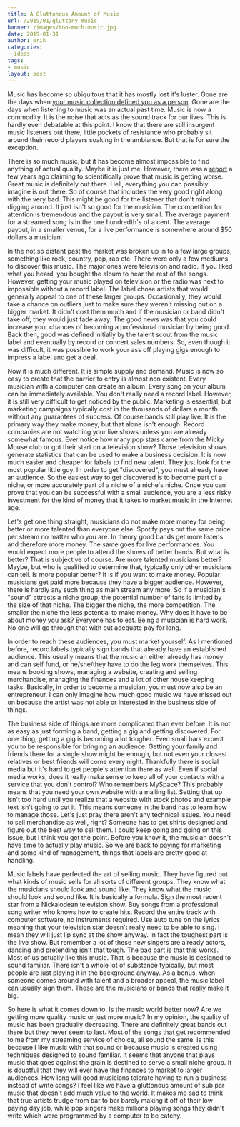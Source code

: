 ```yaml
---
title: A Gluttonous Amount of Music
url: /2019/01/gluttony-music
banner: /images/too-much-music.jpg
date: 2019-01-31
author: erik
categories:
- ideas
tags:
- music
layout: post
---
```

Music has become so ubiquitous that it has mostly lost it's luster. Gone are the days when [your music collection defined you as a person](/2012/09/the-decline-of-music-appreciation/). Gone are the days when listening to music was an actual past time. Music is now a commodity. It is the noise that acts as the sound track for our lives. This is hardly even debatable at this point. I know that there are still insurgent music listeners out there, little pockets of resistance who probably sit around their record players soaking in the ambiance. But that is for sure the exception.

There is so much music, but it has become almost impossible to find anything of actual quality. Maybe it is just me. However, there was a [report](https://www.nature.com/articles/srep00521) a few years ago claiming to scientifically prove that music is getting worse. Great music is definitely out there. Hell, everything you can possibly imagine is out there. So of course that includes the very good right along with the very bad. This might be good for the listener that don't mind digging around. It just isn't so good for the musician. The competition for attention is tremendous and the payout is very small. The average payment for a streamed song is in the one hundredth's of a cent. The average payout, in a smaller venue, for a live performance is somewhere around $50 dollars a musician.

In the not so distant past the market was broken up in to a few large groups, something like rock, country, pop, rap etc. There were only a few mediums to discover this music. The major ones were television and radio. If you liked what you heard, you bought the album to hear the rest of the songs. However, getting your music played on television or the radio was next to impossible without a record label. The label chose artists that would generally appeal to one of these larger groups. Occasionally, they would take a chance on outliers just to make sure they weren't missing out on a bigger market. It didn't cost them much and if the musician or band didn't take off, they would just fade away. The good news was that you could increase your chances of becoming a professional musician by being good. Back then, good was defined initially by the talent scout from the music label and eventually by record or concert sales numbers. So, even though it was difficult, it was possible to work your ass off playing gigs enough to impress a label and get a deal.

Now it is much different. It is simple supply and demand. Music is now so easy to create that the barrier to entry is almost non existent. Every musician with a computer can create an album. Every song on your album can be immediately available. You don't really need a record label. However, it is still very difficult to get noticed by the public. Marketing is essential, but marketing campaigns typically cost in the thousands of dollars a month without any guarantees of success. Of course bands still play live. It is the primary way they make money, but that alone isn't enough. Record companies are not watching your live shows unless you are already somewhat famous. Ever notice how many pop stars came from the Micky Mouse club or got their start on a television show? Those television shows generate statistics that can be used to make a business decision. It is now much easier and cheaper for labels to find new talent. They just look for the most popular little guy. In order to get "discovered", you must already have an audience. So the easiest way to get discovered is to become part of a niche, or more accurately part of a niche of a niche's niche. Once you can prove that you can be successful with a small audience, you are a less risky investment for the kind of money that it takes to market music in the Internet age.

Let's get one thing straight, musicians do not make more money for being better or more talented than everyone else. Spotify pays out the same price per stream no matter who you are. In theory good bands get more listens and therefore more money. The same goes for live performances. You would expect more people to attend the shows of better bands. But what is better? That is subjective of course. Are more talented musicians better? Maybe, but who is qualified to determine that, typically only other musicians can tell. Is more popular better? It is if you want to make money. Popular musicians get paid more because they have a bigger audience. However, there is hardly any such thing as main stream any more. So if a musician's "sound" attracts a niche group, the potential number of fans is limited by the size of that niche. The bigger the niche, the more competition. The smaller the niche the less potential to make money. Why does it have to be about money you ask? Everyone has to eat. Being a musician is hard work. No one will go through that with out adequate pay for long.

In order to reach these audiences, you must market yourself. As I mentioned before, record labels typically sign bands that already have an established audience. This usually means that the musician either already has money and can self fund, or he/she/they have to do the leg work themselves. This means booking shows, managing a website, creating and selling merchandise, managing the finances and a lot of other house keeping tasks. Basically, in order to become a musician, you must now also be an entrepreneur. I can only imagine how much good music we have missed out on because the artist was not able or interested in the business side of things.

The business side of things are more complicated than ever before. It is not as easy as just forming a band, getting a gig and getting discovered. For one thing, getting a gig is becoming a lot tougher. Even small bars expect you to be responsible for bringing an audience. Getting your family and friends there for a single show might be enough, but not even your closest relatives or best friends will come every night. Thankfully there is social media but it's hard to get people's attention there as well. Even if social media works, does it really make sense to keep all of your contacts with a service that you don't control? Who remembers MySpace? This probably means that you need your own website with a mailing list. Setting that up isn't too hard until you realize that a website with stock photos and example text isn't going to cut it. This means someone in the band has to learn how to manage those. Let's just pray there aren't any technical issues. You need to sell merchandise as well, right? Someone has to get shirts designed and figure out the best way to sell them. I could keep going and going on this issue, but I think you get the point. Before you know it, the musician doesn't have time to actually play music. So we are back to paying for marketing and some kind of management, things that labels are pretty good at handling.

Music labels have perfected the art of selling music. They have figured out what kinds of music sells for all sorts of different groups. They know what the musicians should look and sound like. They know what the music should look and sound like. It is basically a formula. Sign the most recent star from a Nickalodean television show. Buy songs from a professional song writer who knows how to create hits. Record the entire track with computer software, no instruments required. Use auto tune on the lyrics meaning that your television star doesn't really need to be able to sing. I mean they will just lip sync at the show anyway. In fact the toughest part is the live show. But remember a lot of these new singers are already actors, dancing and pretending isn't that tough. The bad part is that this works. Most of us actually like this music. That is because the music is designed to sound familiar. There isn't a whole lot of substance typically, but most people are just playing it in the background anyway. As a bonus, when someone comes around with talent and a broader appeal, the music label can usually sign them. These are the musicians or bands that really make it big.

So here is what it comes down to. Is the music world better now? Are we getting more quality music or just more music? In my opinion, the quality of music has been gradually decreasing. There are definitely great bands out there but they never seem to last. Most of the songs that get recommended to me from my streaming service of choice, all sound the same. Is this because I like music with that sound or because music is created using techniques designed to sound familiar.  It seems that anyone that plays music that goes against the grain is destined to serve a small niche group. It is doubtful that they will ever have the finances to market to larger audiences. How long will good musicians tolerate having to run a business instead of write songs? I feel like we have a gluttonous amount of sub par music that doesn't add much value to the world. It makes me sad to think that true artists trudge from bar to bar barely making it off of their low paying day job, while pop singers make millions playing songs they didn't write which were programmed by a computer to be catchy.
